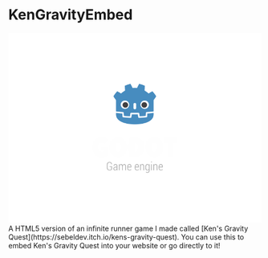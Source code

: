 # KenGravityEmbed
<img src = "index.png">
A HTML5 version of an infinite runner game I made called [Ken's Gravity Quest](https://sebeldev.itch.io/kens-gravity-quest).
You can use this to embed Ken's Gravity Quest into your website or go directly to it!